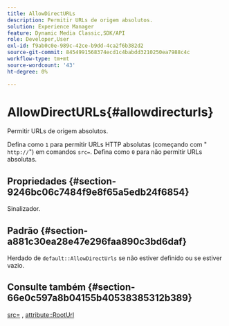```yaml
---
title: AllowDirectURLs
description: Permitir URLs de origem absolutos.
solution: Experience Manager
feature: Dynamic Media Classic,SDK/API
role: Developer,User
exl-id: f9ab0c0e-989c-42ce-b9dd-4ca2f6b382d2
source-git-commit: 8454991568374ecd1c4babdd3210250ea7988c4c
workflow-type: tm+mt
source-wordcount: '43'
ht-degree: 0%

---
```


# AllowDirectURLs{#allowdirecturls}

Permitir URLs de origem absolutos.

Defina como `1` para permitir URLs HTTP absolutas (começando com &quot; `http://`&quot;) em comandos `src=`. Defina como `0` para não permitir URLs absolutas.

## Propriedades {#section-9246bc06c7484f9e8f65a5edb24f6854}

Sinalizador.

## Padrão {#section-a881c30ea28e47e296faa890c3bd6daf}

Herdado de `default::AllowDirectUrls` se não estiver definido ou se estiver vazio.

## Consulte também {#section-66e0c597a8b04155b40538385312b389}

[src=](../../../../../ir-api/http-protocol/image-rendering-api-ref/c-ir-http-protocol-ref/c-ir-http-protocol-command-reference/r-ir-src.md#reference-62c98abad22149d68d405ed6aaff8272) , [attribute::RootUrl](../../../../../ir-api/material-cat/image-rendering-api-ref/c-ir-material-catalog/c-ir-attributes-reference/r-ir-rooturl.md#reference-b8d706a573814802bd6794223cc78402)
